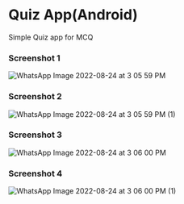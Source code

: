 # Quiz  App(Android)
Simple Quiz app for MCQ
### Screenshot 1
![WhatsApp Image 2022-08-24 at 3 05 59 PM](https://user-images.githubusercontent.com/83324580/186392264-b341cbe4-3e40-490d-9902-7b8a0e2a2aa2.jpeg)
### Screenshot 2
![WhatsApp Image 2022-08-24 at 3 05 59 PM (1)](https://user-images.githubusercontent.com/83324580/186392305-44af9090-9c00-4dc2-a3fa-46e7bda6d120.jpeg)
### Screenshot 3
![WhatsApp Image 2022-08-24 at 3 06 00 PM](https://user-images.githubusercontent.com/83324580/186392386-71e28060-a8c7-4f37-8d1c-87ef3188fcb9.jpeg)
### Screenshot 4
![WhatsApp Image 2022-08-24 at 3 06 00 PM (1)](https://user-images.githubusercontent.com/83324580/186392437-fc287ce2-13b3-4076-82ab-dd9cfe8f24bc.jpeg)

